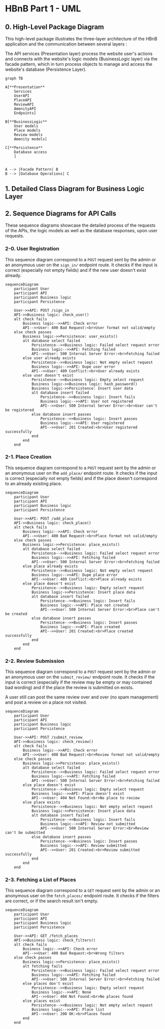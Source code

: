 # HBnB Part 1 - UML
## 0. High-Level Package Diagram
This high-level package illustrates the three-layer architecture of the HBnB application and the communication between several layers :

The API services (Presentation layer) process the website user's actions and connects with the website's logic models (BusinessLogic layer) via the facade pattern, which in turn process objects to manage and access the website's database (Persistence Layer).

```mermaid
graph TB

A[**Presentation**
    Services
    UserAPI
    PlaceAPI
    ReviewAPI
    AmenityAPI
    Endpoints]

B[**BusinessLogic**
    User models
    Place models
    Review models
    Amenity models]

C[**Persistence**
    Database access
    ]


A --> |Facade Pattern| B
B --> |Database Operations| C
```

## 1. Detailed Class Diagram for Business Logic Layer

## 2. Sequence Diagrams for API Calls
These sequence diagrams showcase the detailed process of the requests of the APIs, the logic models as well as the database responses, upon user requests.

### 2-0. User Registration
This sequence diagram correspond to a `POST` request sent by the admin or an anonymous user on the `sign_in/` endpoint route. It checks if the input is correct (especially not empty fields) and if the new user doesn't exist already.

```mermaid
sequenceDiagram
    participant User
    participant API
    participant Business logic
    participant Persistence

    User->>API: POST /sign_in
    API->>Business logic: check_user()
    alt check fails
        Business logic-->>API: Check error
        API-->>User: 400 Bad Request:<br>User format not valid/empty
    else check passes
        Business logic->>Persistence: user_exists()
        alt database select failed
            Persistence-->>Business logic: Failed select request error
            Business logic-->>API: Fetching failed
            API-->>User: 500 Internal Server Error:<br>Fetching failed
        else user already exists
            Persistence-->>Business logic: Not empty select request
            Business logic-->>API: Dupe user error
            API-->>User: 409 Conflict:<br>User already exists
        else user doesn't exist
            Persistence-->>Business logic: Empty select request
            Business logic->>Business logic: hash_password()
            Business logic->>Persistence: Insert user data
            alt database insert failed
                Persistence-->>Business logic: Insert fails
                Business logic-->>API: User not registered
                API-->>User: 500 Internal Server Error:<br>User can't be registered
            else database insert passes
                Persistence-->>Business logic: Insert passes
                Business logic-->>API: User registered
                API-->>User: 201 Created:<br>User registered successfully
            end
        end
    end
```

### 2-1. Place Creation
This sequence diagram correspond to a `POST` request sent by the admin or an anonymous user on the `add_place/` endpoint route. It checks if the input is correct (especially not empty fields) and if the place doesn't correspond to an already existing place.

```mermaid
sequenceDiagram
    participant User
    participant API
    participant Business logic
    participant Persistence

    User->>API: POST /add_place
    API->>Business logic: check_place()
    alt check fails
        Business logic-->>API: Check error
        API-->>User: 400 Bad Request:<br>Place format not valid/empty
    else check passes
        Business logic->>Persistence: place_exists()
        alt database select failed
            Persistence-->>Business logic: Failed select request error
            Business logic-->>API: Fetching failed
            API-->>User: 500 Internal Server Error:<br>Fetching failed
        else place already exists
            Persistence-->>Business logic: Not empty select request
            Business logic-->>API: Dupe place error
            API-->>User: 409 Conflict:<br>Place already exists
        else place doesn't exist
            Persistence-->>Business logic: Empty select request
            Business logic->>Persistence: Insert place data
            alt database insert failed
                Persistence-->>Business logic: Insert fails
                Business logic-->>API: Place not created
                API-->>User: 500 Internal Server Error:<br>Place can't be created
            else database insert passes
                Persistence-->>Business logic: Insert passes
                Business logic-->>API: Place created
                API-->>User: 201 Created:<br>Place created successfully
            end
        end
    end
```

### 2-2. Review Submission
This sequence diagram correspond to a `POST` request sent by the admin or an anonymous user on the `submit_review/` endpoint route. It checks if the input is correct (especially if the review may be empty or may contained bad wording) and if the place the review is submitted on exists.

A user still can post the same review over and over (no spam management) and post a review on a place not visited.

```mermaid
sequenceDiagram
    participant User
    participant API
    participant Business logic
    participant Persistence

    User->>API: POST /submit_review
    API->>Business logic: check_review()
    alt check fails
        Business logic-->>API: Check error
        API-->>User: 400 Bad Request:<br>Review format not valid/empty
    else check passes
        Business logic->>Persistence: place_exists()
        alt database select failed
            Persistence-->>Business logic: Failed select request error
            Business logic-->>API: Fetching failed
            API-->>User: 500 Internal Server Error:<br>Fetching failed
        else place doesn't exist
            Persistence-->>Business logic: Empty select request
            Business logic-->>API: Place doesn't exist
            API-->>User: 404 Not Found:<br>No place to review
        else place exists
            Persistence-->>Business logic: Not empty select request
            Business logic->>Persistence: Insert place data
            alt database insert failed
                Persistence-->>Business logic: Insert fails
                Business logic-->>API: Review not submitted
                API-->>User: 500 Internal Server Error:<br>Review can't be submitted
            else database insert passes
                Persistence-->>Business logic: Insert passes
                Business logic-->>API: Review submitted
                API-->>User: 201 Created:<br>Review submitted successfully
            end
        end
    end
```

### 2-3. Fetching a List of Places
This sequence diagram correspond to a `GET` request sent by the admin or an anonymous user on the `fetch_places/` endpoint route. It checks if the filters are correct, or if the search result isn't empty.

```mermaid
sequenceDiagram
    participant User
    participant API
    participant Business logic
    participant Persistence

    User->>API: GET /fetch_places
    API->>Business logic: check_filters()
    alt check fails
        Business logic-->>API: Check error
        API-->>User: 400 Bad Request:<br>Wrong filters
    else check passes
        Business logic->>Persistence: place_exists()
        alt fetching fails
            Persistence-->>Business logic: Failed select request error
            Business logic-->>API: Fetching failed
            API-->>User: 500 Internal Server Error:<br>Fetching failed
        else places don't exist
            Persistence-->>Business logic: Empty select request
            Business logic-->>API: None
            API-->>User: 404 Not Found:<br>No places found
        else places exist
            Persistence-->>Business logic: Not empty select request
            Business logic-->>API: Place list
            API-->>User: 200 OK:<br>Places found
        end
    end
```
